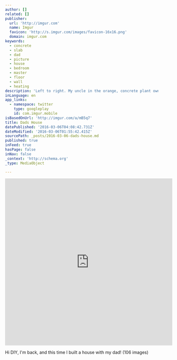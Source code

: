 ```yaml
---
author: []
related: []
publisher:
  url: 'http://imgur.com'
  name: Imgur
  favicon: 'http://s.imgur.com/images/favicon-16x16.png'
  domain: imgur.com
keywords:
  - concrete
  - slab
  - dad
  - picture
  - house
  - bedroom
  - master
  - floor
  - wall
  - heating
description: 'Left to right. My uncle in the orange, concrete plant owner, me, dad, girlfriend. It was a wet spring morning when we started pouring the footings. I was a bit short on my concrete order, but it worked out alright. Footings are poured, this is on the corner of the garage.'
inLanguage: en
app_links:
  - namespace: twitter
    type: googleplay
    id: com.imgur.mobile
isBasedOnUrl: 'http://imgur.com/a/mB5q7'
title: Dads House
datePublished: '2016-03-06T04:08:42.731Z'
dateModified: '2016-03-06T01:55:42.415Z'
sourcePath: _posts/2016-03-06-dads-house.md
published: true
inFeed: true
hasPage: false
inNav: false
_context: 'http://schema.org'
_type: MediaObject

---
```

<iframe src="http://cdn.embedly.com/widgets/media.html?src=%2F%2Fimgur.com%2Fa%2FmB5q7%2Fembed&amp;url=http%3A%2F%2Fimgur.com%2Fa%2FmB5q7&amp;image=http%3A%2F%2Fi.imgur.com%2F0lZ4mQG.jpg%3Ffb&amp;key=b7d04c9b404c499eba89ee7072e1c4f7&amp;type=text%2Fhtml&amp;schema=imgur" width="550" height="550" scrolling="no" frameborder="0" allowfullscreen="allowfullscreen" style=""></iframe>

Hi DIY, I'm back, and this time I built a house with my dad! (106 images)